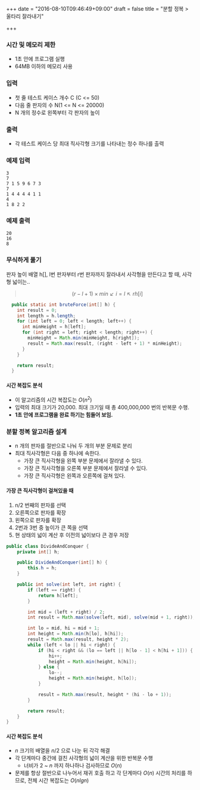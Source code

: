 +++
date = "2016-08-10T09:46:49+09:00"
draft = false
title = "분할 정복 > 울타리 잘라내기"

+++

### 시간 및 메모리 제한
* 1초 안에 프로그램 실행
* 64MB 이하의 메모리 사용

### 입력
* 첫 줄 테스트 케이스 개수 C (C <= 50)
* 다음 줄 판자의 수 N(1 <= N <= 20000)
* N 개의 정수로 왼쪽부터 각 판자의 높이

### 출력
* 각 테스트 케이스 당 최대 직사각형 크기를 나타내는 정수 하나를 출력

### 예제 입력
```
3
7
7 1 5 9 6 7 3
7
1 4 4 4 4 1 1
4
1 8 2 2
```

### 예제 출력
```
20
16
8
```

### 무식하게 풀기
판자 높이 배열 h[], l번 판자부터 r번 판자까지 잘라내서 사각형을 만든다고 할 때, 사각형 넓이는..  

> $$(r-l+1)×{min}↙{i=l}↖r h[i]$$

```java
  public static int bruteForce(int[] h) {
    int result = 0;
    int length = h.length;
    for (int left = 0; left < length; left++) {
      int minHeight = h[left];
      for (int right = left; right < length; right++) {
        minHeight = Math.min(minHeight, h[right]);
        result = Math.max(result, (right - left + 1) * minHeight);
      }
    }

    return result;
  }
```

#### 시간 복잡도 분석
* 이 알고리즘의 시간 복잡도는 $O(n^2)$
* 입력의 최대 크기가 20,000. 최대 크기일 때 총 400,000,000 번의 반복문 수행.
* **1초 안에 프로그램을 완료 하기는 힘들어 보임.**

### 분할 정복 알고리즘 설계
* n 개의 판자를 절반으로 나눠 두 개의 부분 문제로 분리
* 최대 직사각형은 다음 중 하나에 속한다.
  * 가장 큰 직사각형을 왼쪽 부분 문제에서 잘라낼 수 있다.
  * 가장 큰 직사각형을 오른쪽 부분 문제에서 잘라낼 수 있다.
  * 가장 큰 직사각형은 왼쪽과 오른쪽에 걸쳐 있다.

#### 가장 큰 직사각형이 걸쳐있을 때
1. n/2 번째의 판자를 선택
2. 오른쪽으로 판자를 확장
3. 왼쪽으로 판자를 확장
4. 2번과 3번 중 높이가 큰 쪽을 선택
5. 현 상태의 넓이 계산 후 이전의 넓이보다 큰 경우 저장

```java
public class DivideAndConquer {
    private int[] h;

    public DivideAndConquer(int[] h) {
        this.h = h;
    }

    public int solve(int left, int right) {
        if (left == right) {
            return h[left];
        }

        int mid = (left + right) / 2;
        int result = Math.max(solve(left, mid), solve(mid + 1, right));

        int lo = mid, hi = mid + 1;
        int height = Math.min(h[lo], h[hi]);
        result = Math.max(result, height * 2);
        while (left < lo || hi < right) {
            if (hi < right && (lo == left || h[lo - 1] < h[hi + 1])) {
                hi++;
                height = Math.min(height, h[hi]);
            } else {
                lo--;
                height = Math.min(height, h[lo]);
            }

            result = Math.max(result, height * (hi - lo + 1));
        }

        return result;
    }
}
```

#### 시간 복잡도 분석
* $n$ 크기의 배열을 $n/2$ 으로 나눈 뒤 각각 해결
* 각 단계마다 중간에 걸친 사각형의 넓이 계산을 위한 반복문 수행
  * 너비가 2 ~ $n$ 까지 하나하나 검사하므로 $O(n)$
* 문제를 항상 절반으로 나누어서 재귀 호출 하고 각 단계마다 $O(n)$ 시간의 처리를 하므로, 전체 시간 복잡도는 $O(nlgn)$
